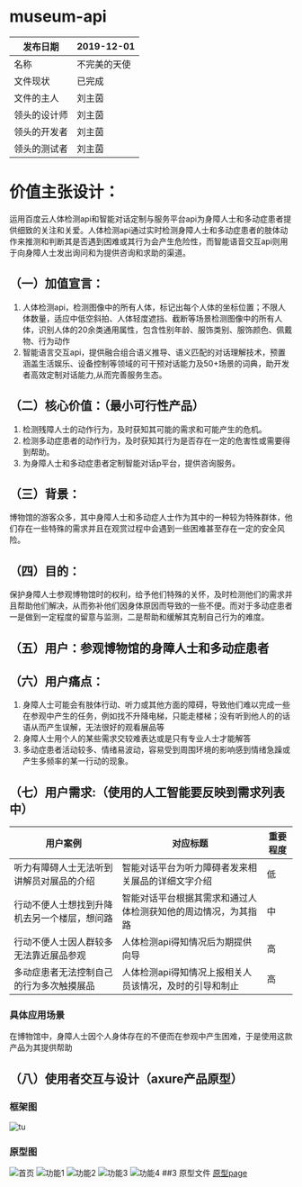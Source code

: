 # museum-api
|  发布日期 | 2019-12-01 |
 | -- | -- |
 |  名称 | 不完美的天使 |
 |  文件现状 | 已完成 |
 |  文件的主人 |  刘主茵|
 |  领头的设计师 | 刘主茵 |
 |  领头的开发者 |  刘主茵|
 |  领头的测试者 |  刘主茵 |
# 价值主张设计：
运用百度云人体检测api和智能对话定制与服务平台api为身障人士和多动症患者提供细致的关注和关爱。人体检测api通过实时检测身障人士和多动症患者的肢体动作来推测和判断其是否遇到困难或其行为会产生危险性，而智能语音交互api则用于向身障人士发出询问和为提供咨询和求助的渠道。
## （一）加值宣言：
1. 人体检测api，检测图像中的所有人体，标记出每个人体的坐标位置；不限人体数量，适应中低空斜拍、人体轻度遮挡、截断等场景检测图像中的所有人体，识别人体的20余类通用属性，包含性别年龄、服饰类别、服饰颜色、佩戴物、行为动作
2. 智能语言交互api，提供融合组合语义推导、语义匹配的对话理解技术，预置涵盖生活娱乐、设备控制等领域的可干预对话能力及50+场景的词典，助开发者高效定制对话能力,从而完善服务生态。
## （二）核心价值：（最小可行性产品）
1. 检测残障人士的动作行为，及时获知其可能的需求和可能产生的危机。
2. 检测多动症患者的动作行为，及时获知其行为是否存在一定的危害性或需要得到帮助。
2. 为身障人士和多动症患者定制智能对话p平台，提供咨询服务。
## （三）背景：
博物馆的游客众多，其中身障人士和多动症人士作为其中的一种较为特殊群体，他们存在一些特殊的需求并且在观赏过程中会遇到一些困难甚至存在一定的安全风险。
## （四）目的：
保护身障人士参观博物馆时的权利，给予他们特殊的关怀，及时检测他们的需求并且帮助他们解决，从而弥补他们因身体原因而导致的一些不便。而对于多动症患者一是做到一定程度的留意与监测，二是帮助和缓解其克制自己行为的难度。
## （五）用户：参观博物馆的身障人士和多动症患者
## （六）用户痛点：
1. 身障人士可能会有肢体行动、听力或其他方面的障碍，导致他们难以完成一些在参观中产生的任务，例如找不升降电梯，只能走楼梯；没有听到他人的的话语从而产生误解，无法很好的观看展品等
2. 身障人士用个人的某些需求交较难表达或是只有专业人士才能解答
3. 多动症患者活动较多、情绪易波动，容易受到周围环境的影响感到情绪急躁或产生多频率的某一行动的现象。
## （七）用户需求:（使用的人工智能要反映到需求列表中）
| 用户案例	| 对应标题	| 重要程度 |
| -- | -- | -- |
| 听力有障碍人士无法听到讲解员对展品的介绍	| 智能对话平台为听力障碍者发来相关展品的详细文字介绍	|低  |
| 行动不便人士想找到升降机去另一个楼层，想问路	| 智能对话平台根据其需求和通过人体检测获知他的周边情况，为其指路	|  中|
|  行动不便人士因人群较多无法靠近展品参观| 人体检测api得知情况后为期提供向导  |高|
|  多动症患者无法控制自己的行为多次触摸展品| 人体检测api得知情况上报相关人员该情况，及时的引导和制止  |高|
### 具体应用场景
在博物馆中，身障人士因个人身体存在的不便而在参观中产生困难，于是使用这款产品为其提供帮助
## （八）使用者交互与设计（axure产品原型）
### 框架图
![tu](https://github.com/nfu3059/API_ML_AI/upload)
### 原型图
![首页](https://github.com/nfu3059/graduation/blob/master/%E9%A6%96%E9%A1%B5.jpg)
![功能1](https://github.com/nfu3059/graduation/blob/master/%E5%B1%95%E8%A7%88%E6%B4%BB%E5%8A%A8.jpg)
![功能2](https://github.com/nfu3059/graduation/blob/master/%E6%B6%88%E6%81%AF.jpg)
![功能3](https://github.com/nfu3059/graduation/blob/master/%E6%88%91%E7%9A%84.jpg)
![功能4](https://github.com/nfu3059/graduation/blob/master/%E5%AE%A2%E6%9C%8D%E5%B9%B3%E5%8F%B0.jpg)
##3 原型文件
[原型page]( http://nfunm059.gitee.io/yuan)
